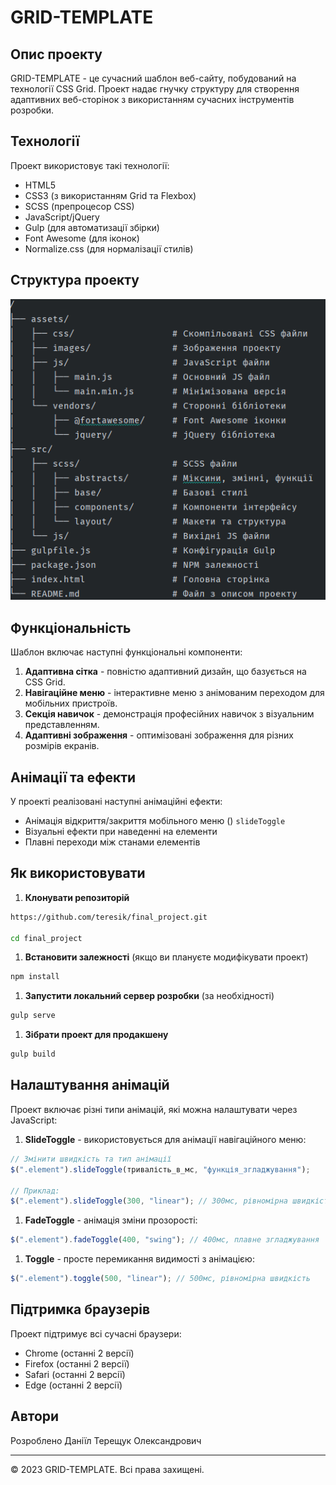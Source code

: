 # GRID-TEMPLATE

## Опис проекту

GRID-TEMPLATE - це сучасний шаблон веб-сайту, побудований на технології CSS Grid. Проект надає гнучку структуру для створення адаптивних веб-сторінок з використанням сучасних інструментів розробки.

## Технології

Проект використовує такі технології:
- HTML5
- CSS3 (з використанням Grid та Flexbox)
- SCSS (препроцесор CSS)
- JavaScript/jQuery
- Gulp (для автоматизації збірки)
- Font Awesome (для іконок)
- Normalize.css (для нормалізації стилів)

## Структура проекту

![img.png](img.png)

## Функціональність
Шаблон включає наступні функціональні компоненти:
1. **Адаптивна сітка** - повністю адаптивний дизайн, що базується на CSS Grid.
2. **Навігаційне меню** - інтерактивне меню з анімованим переходом для мобільних пристроїв.
3. **Секція навичок** - демонстрація професійних навичок з візуальним представленням.
4. **Адаптивні зображення** - оптимізовані зображення для різних розмірів екранів.

## Анімації та ефекти
У проекті реалізовані наступні анімаційні ефекти:
- Анімація відкриття/закриття мобільного меню () `slideToggle`
- Візуальні ефекти при наведенні на елементи
- Плавні переходи між станами елементів

## Як використовувати
1. **Клонувати репозиторій**
``` bash
https://github.com/teresik/final_project.git

cd final_project
```
1. **Встановити залежності** (якщо ви плануєте модифікувати проект)
``` bash
npm install
```
1. **Запустити локальний сервер розробки** (за необхідності)
``` bash
gulp serve
```
1. **Зібрати проект для продакшену**
``` bash
gulp build
```
## Налаштування анімацій
Проект включає різні типи анімацій, які можна налаштувати через JavaScript:
1. **SlideToggle** - використовується для анімації навігаційного меню:
``` javascript
// Змінити швидкість та тип анімації
$(".element").slideToggle(тривалість_в_мс, "функція_згладжування");

// Приклад:
$(".element").slideToggle(300, "linear"); // 300мс, рівномірна швидкість
```
1. **FadeToggle** - анімація зміни прозорості:
``` javascript
$(".element").fadeToggle(400, "swing"); // 400мс, плавне згладжування
```
1. **Toggle** - просте перемикання видимості з анімацією:
``` javascript
$(".element").toggle(500, "linear"); // 500мс, рівномірна швидкість
```
## Підтримка браузерів
Проект підтримує всі сучасні браузери:
- Chrome (останні 2 версії)
- Firefox (останні 2 версії)
- Safari (останні 2 версії)
- Edge (останні 2 версії)

## Автори
Розроблено Даніїл Терещук Олександрович

***

© 2023 GRID-TEMPLATE. Всі права захищені.




